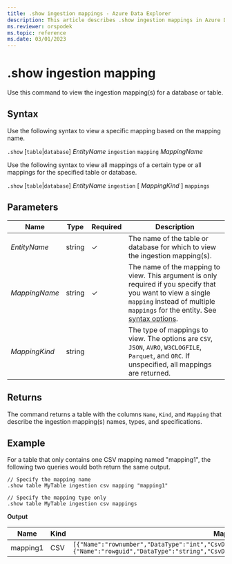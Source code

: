 ```yaml
---
title: .show ingestion mappings - Azure Data Explorer
description: This article describes .show ingestion mappings in Azure Data Explorer.
ms.reviewer: orspodek
ms.topic: reference
ms.date: 03/01/2023
---
```

# .show ingestion mapping

Use this command to view the ingestion mapping(s) for a database or table.

## Syntax

Use the following syntax to view a specific mapping based on the mapping name.

`.show` [`table`|`database`] *EntityName* `ingestion` `mapping` *MappingName*

Use the following syntax to view all mappings of a certain type or all mappings for the specified table or database.

`.show` [`table`|`database`] *EntityName* `ingestion` [ *MappingKind* ] `mappings`

## Parameters

|Name|Type|Required|Description|
|--|--|--|--|
|*EntityName*|string|&check;|The name of the table or database for which to view the ingestion mapping(s).|
|*MappingName*|string|&check;|The name of the mapping to view. This argument is only required if you specify that you want to view a single `mapping` instead of multiple `mappings` for the entity. See [syntax options](#syntax).|
|*MappingKind*|string||The type of mappings to view. The options are `CSV`, `JSON`, `AVRO`, `W3CLOGFILE`, `Parquet`, and `ORC`. If unspecified, all mappings are returned.|

## Returns

The command returns a table with the columns `Name`, `Kind`, and `Mapping` that describe the ingestion mapping(s) names, types, and specifications.

## Example

For a table that only contains one CSV mapping named "mapping1", the following two queries would both return the same output.

```kusto
// Specify the mapping name
.show table MyTable ingestion csv mapping "mapping1" 

// Specify the mapping type only
.show table MyTable ingestion csv mappings 
```

**Output**

| Name     | Kind | Mapping     |
|----------|------|-------------|
| mapping1 | CSV  | `[{"Name":"rownumber","DataType":"int","CsvDataType":null,"Ordinal":0,"ConstValue":null},{"Name":"rowguid","DataType":"string","CsvDataType":null,"Ordinal":1,"ConstValue":null}]` |
